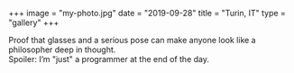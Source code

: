 +++
image = "my-photo.jpg"
date = "2019-09-28"
title = "Turin, IT"
type = "gallery"
+++

Proof that glasses and a serious pose can make anyone look like a philosopher deep in thought.  
Spoiler: I’m "just" a programmer at the end of the day.